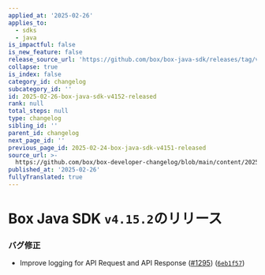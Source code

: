 ```yaml
---
applied_at: '2025-02-26'
applies_to:
  - sdks
  - java
is_impactful: false
is_new_feature: false
release_source_url: 'https://github.com/box/box-java-sdk/releases/tag/v4.15.2'
collapse: true
is_index: false
category_id: changelog
subcategory_id: ''
id: 2025-02-26-box-java-sdk-v4152-released
rank: null
total_steps: null
type: changelog
sibling_id: ''
parent_id: changelog
next_page_id: ''
previous_page_id: 2025-02-24-box-java-sdk-v4151-released
source_url: >-
  https://github.com/box/box-developer-changelog/blob/main/content/2025/02-26-box-java-sdk-v4152-released.md
published_at: '2025-02-26'
fullyTranslated: true
---
```

# Box Java SDK `v4.15.2`のリリース

### バグ修正

* Improve logging for API Request and API Response ([#1295][1]) ([`6eb1f57`][2])

[1]: https://github.com/box/box-java-sdk/issues/1295

[2]: https://github.com/box/box-java-sdk/commit/6eb1f57a584571b46daa14d045a36bca382493fa
